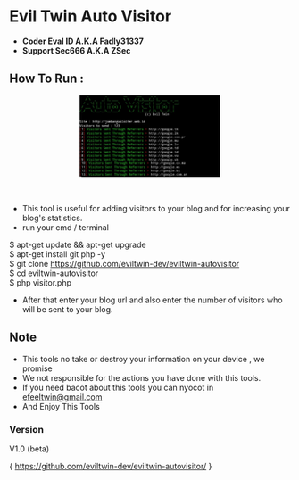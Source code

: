 # Evil Twin Auto Visitor

- **Coder Eval ID A.K.A Fadly31337**
- **Support Sec666 A.K.A ZSec**

## How To Run :
 
 <p align="center">
 <img width="50%" src="images/20200611_111650.jpg"/>
 </p><br>
 
 - This tool is useful for adding visitors to your blog and for increasing your blog's statistics.
 - run your cmd / terminal
 
$ apt-get update && apt-get upgrade <br>
$ apt-get install git php -y <br>
$ git clone https://github.com/eviltwin-dev/eviltwin-autovisitor <br>
$ cd eviltwin-autovisitor<br>
$ php visitor.php <br>

- After that enter your blog url and also enter the number of visitors who will be sent to your blog.

## Note

- This tools no take or destroy your information on your device , we promise
- We not responsible for the actions you have done with this tools.
- If you need bacot about this tools you can nyocot in efeeltwin@gmail.com
- And Enjoy This Tools

### Version

V1.0 (beta)

{ https://github.com/eviltwin-dev/eviltwin-autovisitor/ }
